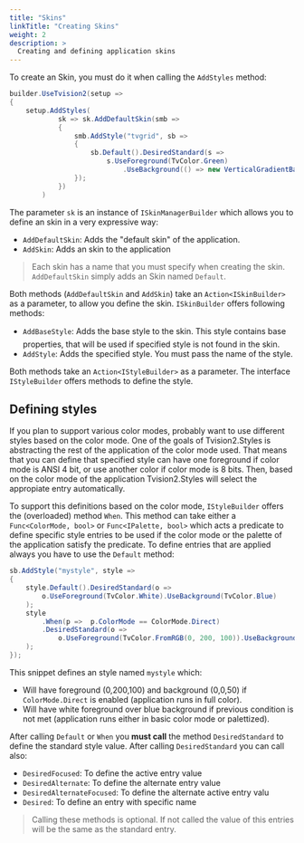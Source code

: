 ```yaml
---
title: "Skins"
linkTitle: "Creating Skins"
weight: 2
description: >
  Creating and defining application skins
---
```


To create an Skin, you must do it when calling the `AddStyles` method:

```csharp
builder.UseTvision2(setup =>
{
    setup.AddStyles(
            sk => sk.AddDefaultSkin(smb =>
            {
                smb.AddStyle("tvgrid", sb =>
                {
                    sb.Default().DesiredStandard(s => 
                        s.UseForeground(TvColor.Green)
                            .UseBackground(() => new VerticalGradientBackgroundProvider(TvColor.FromRGB(0, 255, 255), TvColor.FromRGB(128, 20, 20))));
                });
            })
        )
```

The parameter `sk` is an instance of `ISkinManagerBuilder` which allows you to define an skin in a very expressive way:

* `AddDefaultSkin`: Adds the "default skin" of the application.
* `AddSkin`: Adds an skin to the application

> Each skin has a name that you must specify when creating the skin. `AddDefaultSkin` simply adds an Skin named `Default`.

Both methods (`AddDefaultSkin` and `AddSkin`) take an `Action<ISkinBuilder>` as a parameter, to allow you define the skin. `ISkinBuilder` offers following methods:

* `AddBaseStyle`: Adds the base style to the skin. This style contains base properties, that will be used if specified style is not found in the skin.
* `AddStyle`: Adds the specified style. You must pass the name of the style.

Both methods take an `Action<IStyleBuilder>` as a parameter. The interface `IStyleBuilder` offers methods to define the style.

## Defining styles

If you plan to support various color modes, probably want to use different styles based on the color mode. One of the goals of Tvision2.Styles is abstracting the rest of the application of the color mode used. That means that you can define that specified style can have one foreground if color mode is ANSI 4 bit, or use another color if color mode is 8 bits. Then, based on the color mode of the application Tvision2.Styles will select the appropiate entry automatically.

To support this definitions based on the color mode, `IStyleBuilder` offers the (overloaded) method `When`. This method can take either a `Func<ColorMode, bool>` or `Func<IPalette, bool>` which acts a predicate to define specific style entries to be used if the color mode or the palette of the application satisfy the predicate. To define entries that are applied always you have to use the `Default` method:

```csharp
sb.AddStyle("mystyle", style =>
{
    style.Default().DesiredStandard(o =>
        o.UseForeground(TvColor.White).UseBackground(TvColor.Blue)
    );
    style
        .When(p =>  p.ColorMode == ColorMode.Direct)
        .DesiredStandard(o =>
            o.UseForeground(TvColor.FromRGB(0, 200, 100)).UseBackground(TvColor.FromRGB(0,0,50))
    );
});
```

This snippet defines an style named `mystyle` which:

* Will have foreground (0,200,100) and background (0,0,50) if `ColorMode.Direct` is enabled (application runs in full color).
* Will have white foreground over blue background if previous condition is not met (application runs either in basic color mode or palettized).

After calling `Default` or `When` you **must call** the method `DesiredStandard` to define the standard style value. After calling `DesiredStandard` you can call also:

* `DesiredFocused`: To define the active entry value
* `DesiredAlternate`: To define the alternate entry value
* `DesiredAlternateFocused`: To define the alternate active entry valu
* `Desired`: To define an entry with specific name

> Calling these methods is optional. If not called the value of this entries will be the same as the standard entry.